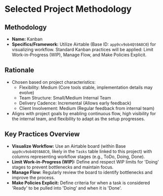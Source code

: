 # Selected Project Methodology

## Methodology
- **Name:** Kanban
- **Specifics/Framework:** Utilize Airtable (Base ID: `app9cv9ob4Qt0A8C0`) for visualizing workflow. Standard Kanban practices will be applied: Limit Work-in-Progress (WIP), Manage Flow, and Make Policies Explicit.

## Rationale
- Chosen based on project characteristics:
    - Flexibility: Medium (Core tools stable, implementation details may evolve)
    - Team Structure: Small/Medium Internal Team
    - Delivery Cadence: Incremental (Allows early feedback)
    - Client Involvement: Medium (Regular feedback from internal team)
- Aligns with project goals by enabling continuous flow, high visibility for the internal team, and flexibility to adapt as the setup progresses.

## Key Practices Overview
- **Visualize Workflow:** Use an Airtable board (within Base `app9cv9ob4Qt0A8C0`, likely in the `Tasks` table linked to this project) with columns representing workflow stages (e.g., ToDo, Doing, Done).
- **Limit Work-in-Progress (WIP):** Define and respect WIP limits for 'Doing' stages to prevent bottlenecks and maintain focus.
- **Manage Flow:** Regularly review the board to identify bottlenecks and improve the process.
- **Make Policies Explicit:** Define criteria for when a task is considered 'Ready' to be pulled into 'Doing' and when it is 'Done'. 